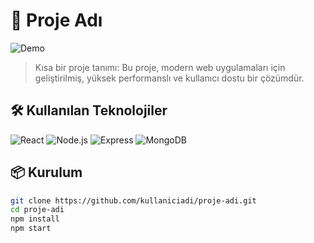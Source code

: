 # 🚀 Proje Adı

![Demo](https://media.giphy.com/media/qgQUggAC3Pfv687qPC/giphy.gif)

> Kısa bir proje tanımı: Bu proje, modern web uygulamaları için geliştirilmiş, yüksek performanslı ve kullanıcı dostu bir çözümdür.

## 🛠️ Kullanılan Teknolojiler

![React](https://img.shields.io/badge/-React-61DAFB?logo=react&logoColor=white&style=for-the-badge)
![Node.js](https://img.shields.io/badge/-Node.js-339933?logo=node.js&logoColor=white&style=for-the-badge)
![Express](https://img.shields.io/badge/-Express-black?logo=express&logoColor=white&style=for-the-badge)
![MongoDB](https://img.shields.io/badge/-MongoDB-47A248?logo=mongodb&logoColor=white&style=for-the-badge)

## 📦 Kurulum

```bash
git clone https://github.com/kullaniciadi/proje-adi.git
cd proje-adi
npm install
npm start
